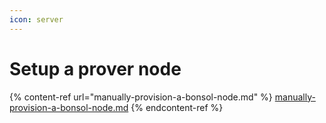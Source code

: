 ```yaml
---
icon: server
---
```


# Setup a prover node

{% content-ref url="manually-provision-a-bonsol-node.md" %}
[manually-provision-a-bonsol-node.md](manually-provision-a-bonsol-node.md)
{% endcontent-ref %}

